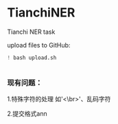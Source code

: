 # TianchiNER
Tianchi NER task


upload files to GitHub: 

```python
! bash upload.sh
```

```python

```

### 现有问题：

1.特殊字符的处理 如'<\br>'、乱码字符

2.提交格式ann


